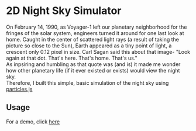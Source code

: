# 2D Night Sky Simulator
On February 14, 1990, as Voyager-1 left our planetary neighborhood for the fringes of the solar system, engineers turned it around for one last look at home. Caught in the center of scattered light rays (a result of taking the picture so close to the Sun), Earth appeared as a tiny point of light, a crescent only 0.12 pixel in size. Carl Sagan said this about that image- "Look again at that dot. That's here. That's home. That's us." 
<br />As inpsiring and humbling as that quote was (and is) it made me wonder how other planetary life (if it ever existed or exists) would view the night sky. 
<br />Therefore, I built this simple, basic simulation of the night sky using <a href= "https://github.com/VincentGarreau/particles.js"> particles.js</a>

## Usage ##
For a demo, click <a href="https://codepen.io/abirbhushan/pen/oOGwGO">here</a>
 
 
